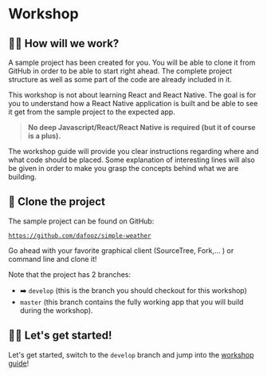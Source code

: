 # Workshop

## 👨‍💻 How will we work?

A sample project has been created for you. You will be able to clone it from GitHub in order to be able to start right ahead. The complete project structure as well as some part of the code are already included in it.

This workshop is not about learning React and React Native. The goal is for you to understand how a React Native application is built and be able to see it get from the sample project to the expected app.

> **No deep Javascript/React/React Native is required (but it of course is a plus).**

The workshop guide will provide you clear instructions regarding where and what code should be placed. Some explanation of interesting lines will also be given in order to make you grasp the concepts behind what we are building.

## 📑 Clone the project

The sample project can be found on GitHub:

[`https://github.com/dafooz/simple-weather`](https://github.com/dafooz/simple-weather)

Go ahead with your favorite graphical client (SourceTree, Fork,... ) or command line and clone it!

Note that the project has 2 branches:

- ➡️ `develop` (this is the branch you should checkout for this workshop)
- `master` (this branch contains the fully working app that you will build during the workshop).

## 🏃‍♂️ Let's get started!

Let's get started, switch to the `develop` branch and jump into the [workshop guide](./guide/guide_1.md)!

